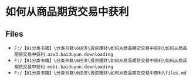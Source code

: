 # 如何从商品期货交易中获利

## Files

- `F:/【01分类书籍】\分类书籍\6经济\投资理财\如何从商品期货交易中获利\如何从商品期货交易中获利.azw3.baiduyun.downloading`
- `F:/【01分类书籍】\分类书籍\6经济\投资理财\如何从商品期货交易中获利\如何从商品期货交易中获利.mobi.baiduyun.downloading`
- `F:/【01分类书籍】\分类书籍\6经济\投资理财\如何从商品期货交易中获利\files.md`
